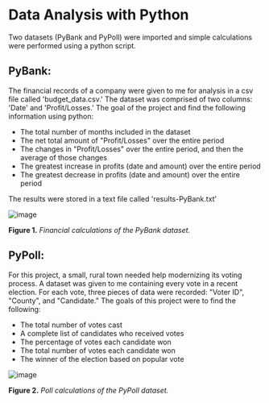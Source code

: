 # Data Analysis with Python

Two datasets (PyBank and PyPoll) were imported and simple calculations were performed using a python script.

## PyBank:
The financial records of a company were given to me for analysis in a csv file called 'budget_data.csv.' The dataset was comprised of two columns: 'Date' and 'Profit/Losses.' The goal of the project and find the following information using python:
* The total number of months included in the dataset
* The net total amount of "Profit/Losses" over the entire period
* The changes in "Profit/Losses" over the entire period, and then the average of those changes
* The greatest increase in profits (date and amount) over the entire period
* The greatest decrease in profits (date and amount) over the entire period

The results were stored in a text file called 'results-PyBank.txt'

![image](https://github.com/nicholaishaw/python-challenge/assets/135463220/96f3ddfd-1569-4687-a13c-901c0ce3c3d5)

**Figure 1.** *Financial calculations of the PyBank dataset.*

## PyPoll:
For this project, a small, rural town needed help modernizing its voting process. A dataset was given to me containing every vote in a recent election. For each vote, three pieces of data were recorded: "Voter ID", "County", and "Candidate." The goals of this project were to find the following:

* The total number of votes cast
* A complete list of candidates who received votes
* The percentage of votes each candidate won
* The total number of votes each candidate won
* The winner of the election based on popular vote

![image](https://github.com/nicholaishaw/python-challenge/assets/135463220/c050603a-a37d-425e-a133-e517ce0aecff)

**Figure 2.** *Poll calculations of the PyPoll dataset.*
